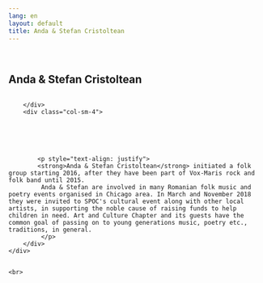 ```yaml
---
lang: en
layout: default
title: Anda & Stefan Cristoltean
---
```


<br>
<div class="container">
    <h2>Anda & Stefan Cristoltean</h2>
    <div class="row">
        <div class="col-sm-4">
            <img class="img img-responsive" src="{{ site.baseurl }}/img/music/stefan.jpg" alt="" />
          
            

        </div> 
        <div class="col-sm-4"> 
<br>
<br>
<br>

            <p style="text-align: justify">
            <strong>Anda & Stefan Cristoltean</strong> initiated a folk group starting 2016, after they have been part of Vox-Maris rock and folk band until 2015.
             Anda & Stefan are involved in many Romanian folk music and poetry events organised in Chicago area. In March and November 2018 they were invited to SPOC's cultural event along with other local artists, in supporting the noble cause of raising funds to help children in need. Art and Culture Chapter and its guests have the common goal of passing on to young generations music, poetry etc., traditions, in general.
             </p>
        </div>
    </div>

    
    <br>   
</div>
<br>
<br>
